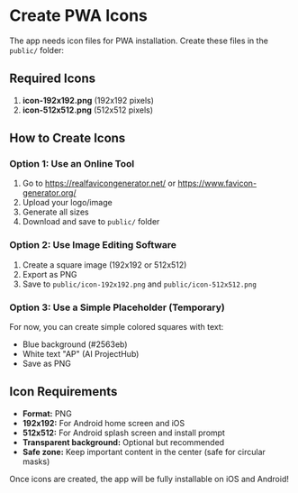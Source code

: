 # Create PWA Icons

The app needs icon files for PWA installation. Create these files in the `public/` folder:

## Required Icons

1. **icon-192x192.png** (192x192 pixels)
2. **icon-512x512.png** (512x512 pixels)

## How to Create Icons

### Option 1: Use an Online Tool
1. Go to https://realfavicongenerator.net/ or https://www.favicon-generator.org/
2. Upload your logo/image
3. Generate all sizes
4. Download and save to `public/` folder

### Option 2: Use Image Editing Software
1. Create a square image (192x192 or 512x512)
2. Export as PNG
3. Save to `public/icon-192x192.png` and `public/icon-512x512.png`

### Option 3: Use a Simple Placeholder (Temporary)
For now, you can create simple colored squares with text:
- Blue background (#2563eb)
- White text "AP" (AI ProjectHub)
- Save as PNG

## Icon Requirements

- **Format:** PNG
- **192x192:** For Android home screen and iOS
- **512x512:** For Android splash screen and install prompt
- **Transparent background:** Optional but recommended
- **Safe zone:** Keep important content in the center (safe for circular masks)

Once icons are created, the app will be fully installable on iOS and Android!

